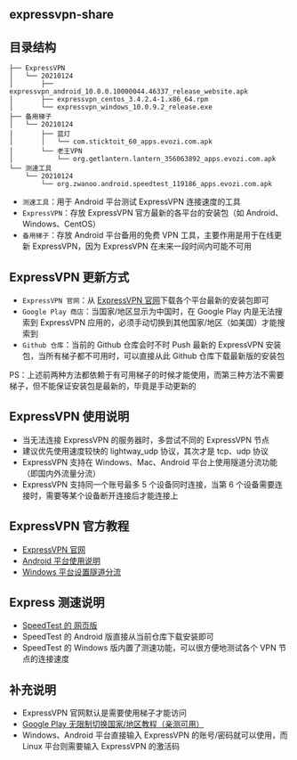 ## expressvpn-share

## 目录结构

```
├── ExpressVPN
│   └── 20210124
│       ├── expressvpn_android_10.0.0.10000044.46337_release_website.apk
│       ├── expressvpn_centos_3.4.2.4-1.x86_64.rpm
│       └── expressvpn_windows_10.0.9.2_release.exe
├── 备用梯子
│   └── 20210124
│       ├── 蓝灯
│       │   └── com.sticktoit_60_apps.evozi.com.apk
│       └── 老王VPN
│           └── org.getlantern.lantern_356063892_apps.evozi.com.apk
└── 测速工具
    └── 20210124
        └── org.zwanoo.android.speedtest_119186_apps.evozi.com.apk
```

- `测速工具`：用于 Android 平台测试 ExpressVPN 连接速度的工具
- `ExpressVPN`：存放 ExpressVPN 官方最新的各平台的安装包（如 Android、Windows、CentOS）
- `备用梯子`：存放 Android 平台备用的免费 VPN 工具，主要作用是用于在线更新 ExpressVPN，因为 ExpressVPN 在未来一段时间内可能不可用

## ExpressVPN 更新方式

- `ExpressVPN 官网`：从 [ExpressVPN 官网](https://www.expressvpn.com/)下载各个平台最新的安装包即可
- `Google Play 商店`：当国家/地区显示为中国时，在 Google Play 内是无法搜索到 ExpressVPN 应用的，必须手动切换到其他国家/地区（如美国）才能搜索到
- `Github 仓库`：当前的 Github 仓库会时不时 Push 最新的 ExpressVPN 安装包，当所有梯子都不可用时，可以直接从此 Github 仓库下载最新版的安装包

PS：上述前两种方法都依赖于有可用梯子的时候才能使用，而第三种方法不需要梯子，但不能保证安装包是最新的，毕竟是手动更新的

## ExpressVPN 使用说明

- 当无法连接 ExpressVPN 的服务器时，多尝试不同的 ExpressVPN 节点
- 建议优先使用速度较快的 lightway_udp 协议，其次才是 tcp、udp 协议
- ExpressVPN 支持在 Windows、Mac、Android 平台上使用隧道分流功能（即国内外流量分流）
- ExpressVPN 支持同一个账号最多 5 个设备同时连接，当第 6 个设备需要连接时，需要等某个设备断开连接后才能连接上

## ExpressVPN 官方教程

- [ExpressVPN 官网](https://www.expressvpn.com)
- [Android 平台使用说明](https://www.expressvpn.com/vpn-software/vpn-android)
- [Windows 平台设置隧道分流](https://www.expressvpn.com/support/troubleshooting/split-tunneling-desktop/#how-to-use-vpn-split-tunneling-windows)

## Express 测速说明

- [SpeedTest 的 网页版](https://www.speedtest.net/)
- SpeedTest 的 Android 版直接从当前仓库下载安装即可
- SpeedTest 的 Windows 版内置了测速功能，可以很方便地测试各个 VPN 节点的连接速度

## 补充说明

- ExpressVPN 官网默认是需要使用梯子才能访问
- [Google Play 无限制切换国家/地区教程（亲测可用）](https://blog.ichr.me/post/bypass-google-play-region-restrictions/)
- Windows、Android 平台直接输入 ExpressVPN 的账号/密码就可以使用，而 Linux 平台则需要输入 ExpressVPN 的激活码
